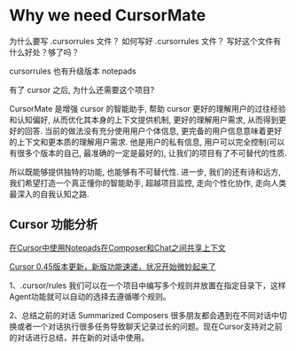 # Why we need CursorMate


为什么要写 .cursorrules 文件？ 如何写好 .cursorrules 文件？ 写好这个文件有什么好处？够了吗？

cursorrules 也有升级版本 notepads

有了 cursor 之后, 为什么还需要这个项目?

CursorMate 是增强 cursor 的智能助手, 帮助 cursor 更好的理解用户的过往经验和认知偏好, 从而优化其本身的上下文提供机制, 更好的理解用户需求, 从而得到更好的回答. 当前的做法没有充分使用用户个体信息, 更完备的用户信息意味着更好的上下文和更本质的理解用户需求. 他是用户的私有信息, 用户可以完全控制(可以有很多个版本的自己, 最准确的一定是最好的), 让我们的项目有了不可替代的性质. 

所以既能够提供独特的功能, 也能够有不可替代性. 进一步, 我们的还有诗和远方, 我们希望打造一个真正懂你的智能助手, 超越项目监控, 走向个性化协作, 走向人类最深入的自我认知之路. 

## Cursor 功能分析

[在Cursor中使用Notepads在Composer和Chat之间共享上下文](https://blog.frognew.com/2025/01/cursor-notepads.html)



[Cursor 0.45版本更新，新版功能速递，状况开始微妙起来了](https://mp.weixin.qq.com/s/3blx-KN6QA5JNF7wVoPSOQ)


1、.cursor/rules
我们可以在一个项目中编写多个规则并放置在指定目录下，这样Agent功能就可以自动的选择去遵循哪个规则。

2、总结之前的对话  Summarized Composers
很多朋友都会遇到在不同对话中切换或者一个对话执行很多任务导致聊天记录过长的问题。现在Cursor支持对之前的对话进行总结，并在新的对话中使用。
